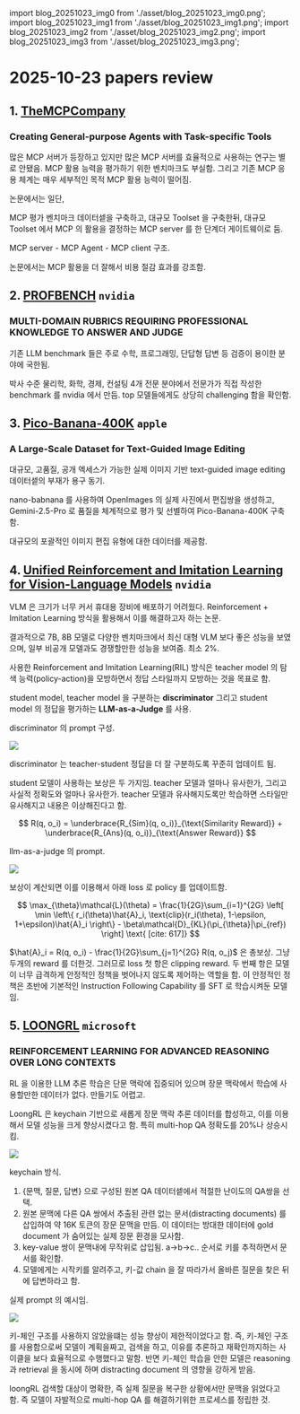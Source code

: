 import blog_20251023_img0 from './asset/blog_20251023_img0.png';
import blog_20251023_img1 from './asset/blog_20251023_img1.png';
import blog_20251023_img2 from './asset/blog_20251023_img2.png';
import blog_20251023_img3 from './asset/blog_20251023_img3.png';

# 2025-10-23 papers review

## 1. [TheMCPCompany](https://huggingface.co/papers/2510.19286)
### Creating General-purpose Agents with Task-specific Tools

많은 MCP 서버가 등장하고 있지만 많은 MCP 서버를 효율적으로 사용하는 연구는 별로 안됐음. MCP 활용 능력을 평가하기 위한 벤치마크도 부실함. 그리고 기존 MCP 응용 체계는 매우 세부적인 목적 MCP 활용 능력이 떨어짐.

논문에서는 일단,

MCP 평가 벤치마크 데이터셑을 구축하고,
대규모 Toolset 을 구축한뒤,
대규모 Toolset 에서 MCP 의 활용을 결정하는 MCP server 를 한 단계더 게이트웨이로 둠.

MCP server - MCP Agent - MCP client 구조.

논문에서는 MCP 활용을 더 잘해서 비용 절감 효과를 강조함.


## 2. [PROFBENCH](https://arxiv.org/pdf/2510.18941) `nvidia`
### MULTI-DOMAIN RUBRICS REQUIRING PROFESSIONAL KNOWLEDGE TO ANSWER AND JUDGE

기존 LLM benchmark 들은 주로 수학, 프로그래밍, 단답형 답변 등 검증이 용이한 분야에 국한됨.


박사 수준 물리학, 화학, 경제, 컨설팅 4개 전문 분야에서 전문가가 직접 작성한 benchmark 를 nvidia 에서 만듬. top 모델들에게도 상당히 challenging 함을 확인함.

## 3. [Pico-Banana-400K](https://arxiv.org/pdf/2510.19808) `apple`
### A Large-Scale Dataset for Text-Guided Image Editing

대규모, 고품질, 공개 엑세스가 가능한 실제 이미지 기반 text-guided image editing 데이터셑의 부재가 용구 동기.

nano-babnana 를 사용하여 OpenImages 의 실제 사진에서 편집쌍을 생성하고, Gemini-2.5-Pro 로 품질을 체계적으로 평가 및 선별하여 Pico-Banana-400K 구축함.

대규모의 포괄적인 이미지 편집 유형에 대한 데이터를 제공함.

## 4. [Unified Reinforcement and Imitation Learning for Vision-Language Models](https://arxiv.org/pdf/2510.19307) `nvidia`

VLM 은 크기가 너무 커서 휴대용 장비에 배포하기 어려웠다. Reinforcement + Imitation Learning 방식을 활용해서 이를 해결하고자 하는 논문.

결과적으로 7B, 8B 모델로 다양한 벤치마크에서 최신 대형 VLM 보다 좋은 성능을 보였으며, 일부 비공개 모델과도 경쟁할만한 성능을 보여줌. 최소 2%.

사용한 Reinforcement and Imitation Learning(RIL) 방식은 teacher model 의 탐색 능력(policy-action)을 모방하면서 정답 스타일까지 모방하는 것을 목표로 함.

student model, teacher model 을 구분하는 **discriminator** 그리고 student model 의 정답을 평가하는 **LLM-as-a-Judge** 를 사용.

discriminator 의 prompt 구성.

<div style={{textAlign: 'center'}}>
 <img src={blog_20251023_img0} style={{width: 500}} />
</div>

discriminator 는 teacher-student 정답을 더 잘 구분하도록 꾸준히 업데이트 됨.

student 모델이 사용하는 보상은 두 가지임. teacher 모델과 얼마나 유사한가, 그리고 사실적 정확도와 얼마나 유사한가. teacher 모델과 유사해지도록만 학습하면 스타일만 유사해지고 내용은 이상해진다고 함.

$$
R(q, o_i) = \underbrace{R_{Sim}(q, o_i)}_{\text{Similarity Reward}} + \underbrace{R_{Ans}(q, o_i)}_{\text{Answer Reward}}
$$

llm-as-a-judge 의 prompt.

<div style={{textAlign: 'center'}}>
 <img src={blog_20251023_img1} style={{width: 500}} />
</div>

보상이 계산되면 이를 이용해서 아래 loss 로 policy 를 업데이트함.

$$
\max_{\theta}\mathcal{L}(\theta) = \frac{1}{2G}\sum_{i=1}^{2G} \left[ \min \left\{ r_i(\theta)\hat{A}_i, \text{clip}(r_i(\theta), 1-\epsilon, 1+\epsilon)\hat{A}_i \right\} - \beta\mathcal{D}_{KL}(\pi_{\theta}|\pi_{ref}) \right] \text{ [cite: 617]}
$$

$\hat{A}_i = R(q, o_i) - \frac{1}{2G}\sum_{j=1}^{2G} R(q, o_j)$ 은 총보상. 그냥 두개의 reward 를 더한것. 그러므로 loss 첫 항은 clipping reward. 두 번째 항은 모델이 너무 급격하게 안정적인 정책을 벗어나지 않도록 제어하는 역할을 함. 이 안정적인 정책은 초반에 기본적인 Instruction Following Capability 를 SFT 로 학습시켜둔 모델임.


## 5. [LOONGRL](https://arxiv.org/pdf/2510.19363) `microsoft`
### REINFORCEMENT LEARNING FOR ADVANCED REASONING OVER LONG CONTEXTS

RL 을 이용한 LLM 추론 학습은 단문 맥락에 집중되어 있으며 장문 맥락에서 학습에 사용할만한 데이터가 없다. 만들기도 어렵고.

LoongRL 은 keychain 기반으로 새롭게 장문 맥락 추론 데이터를 합성하고, 이를 이용해서 모델 성능을 크게 향상시켰다고 함. 특히 multi-hop QA 정확도를 20%나 상승시킴.

<div style={{textAlign: 'center'}}>
 <img src={blog_20251023_img2} style={{width: 500}} />
</div>

keychain 방식.

1. {문맥, 질문, 답변} 으로 구성된 원본 QA 데이터셑에서 적절한 난이도의 QA쌍을 선택.
2. 원본 문맥에 다른 QA 쌍에서 추출된 관련 없는 문서(distracting documents) 를 삽입하여 약 16K 토큰의 장문 문맥을 만듬. 이 데이터는 방대한 데이터에 gold document 가 숨어있는 실제 장문 환경을 모사함.
3. key-value 쌍이 문맥내에 무작위로 삽입됨. a->b->c.. 순서로 키를 추적하면서 문서를 확인함.
4. 모델에게는 시작키를 알려주고, 키-값 chain 을 잘 따라가서 올바른 질문을 찾은 뒤에 답변하라고 함.

실제 prompt 의 예시임.

<div style={{textAlign: 'center'}}>
 <img src={blog_20251023_img3} style={{width: 500}} />
</div>

키-체인 구조를 사용하지 않았을떄는 성능 향상이 제한적이었다고 함. 즉, 키-체인 구조를 사용함으로써 모델이 계획을짜고, 검색을 하고, 이유를 추론하고 재확인까지하는 사이클을 보다 효율적으로 수행했다고 말함. 반면 키-체인 학습을 안한 모델은 reasoning 과 retrieval 을 동시에 하며 distracting document 의 영향을 강하게 받음. 

loongRL 검색할 대상이 명확한, 즉 실제 질문을 복구한 상황에서만 문맥을 읽었다고 함. 즉 모델이 자발적으로 multi-hop QA 를 해결하기위한 프로세스를 정립한 것.